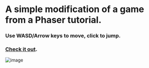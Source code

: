 # A simple modification of a game from a Phaser tutorial. 
### Use WASD/Arrow keys to move, click to jump.
### [Check it out](https://harumiame.github.io/Videogame/).

![image](https://github.com/user-attachments/assets/cf846149-80aa-4416-a676-b7d3e0cca9ec)
